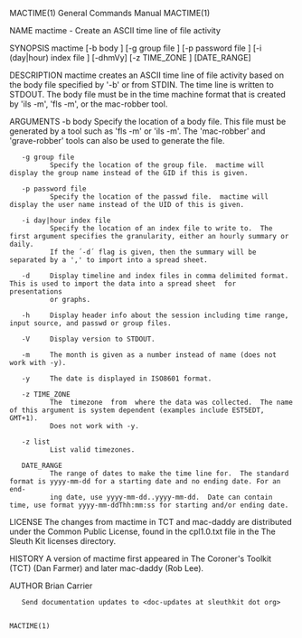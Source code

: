 MACTIME(1)                                                    General Commands Manual                                                   MACTIME(1)

NAME
       mactime - Create an ASCII time line of file activity

SYNOPSIS
       mactime [-b body ] [-g group file ] [-p password file ] [-i (day|hour) index file ] [-dhmVy] [-z TIME_ZONE ] [DATE_RANGE]

DESCRIPTION
       mactime  creates  an  ASCII time line of file activity based on the body file specified by '-b' or from STDIN.  The time line is written to
       STDOUT.  The body file must be in the time machine format that is created by 'ils -m', 'fls -m', or the mac-robber tool.

ARGUMENTS
       -b body
              Specify the location of a body file.  This file must be generated by a tool such as 'fls -m' or  'ils  -m'.   The  'mac-robber'  and
              'grave-robber' tools can also be used to generate the file.

       -g group file
              Specify the location of the group file.  mactime will display the group name instead of the GID if this is given.

       -p password file
              Specify the location of the passwd file.  mactime will display the user name instead of the UID of this is given.

       -i day|hour index file
              Specify the location of an index file to write to.  The first argument specifies the granularity, either an hourly summary or daily.
              If the ´-d´ flag is given, then the summary will be separated by a ',' to import into a spread sheet.

       -d     Display timeline and index files in comma delimited format.  This is used to import the data into a spread sheet  for  presentations
              or graphs.

       -h     Display header info about the session including time range, input source, and passwd or group files.

       -V     Display version to STDOUT.

       -m     The month is given as a number instead of name (does not work with -y).

       -y     The date is displayed in ISO8601 format.

       -z TIME_ZONE
              The  timezone  from  where the data was collected.  The name of this argument is system dependent (examples include EST5EDT, GMT+1).
              Does not work with -y.

       -z list
              List valid timezones.

       DATE_RANGE
              The range of dates to make the time line for.  The standard format is yyyy-mm-dd for a starting date and no ending date. For an end‐
              ing date, use yyyy-mm-dd..yyyy-mm-dd.  Date can contain time, use format yyyy-mm-ddThh:mm:ss for starting and/or ending date.

LICENSE
       The  changes  from  mactime  in  TCT and mac-daddy are distributed under the Common Public License, found in the cpl1.0.txt file in the The
       Sleuth Kit licenses directory.

HISTORY
       A version of mactime first appeared in The Coroner's Toolkit (TCT) (Dan Farmer) and later mac-daddy (Rob Lee).

AUTHOR
       Brian Carrier <carrier at sleuthkit dot org>

       Send documentation updates to <doc-updates at sleuthkit dot org>

                                                                                                                                        MACTIME(1)
